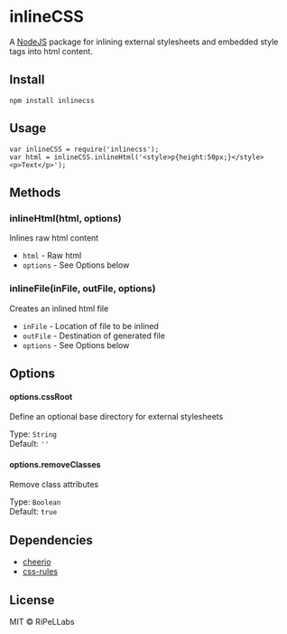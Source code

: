 # inlineCSS

A [NodeJS](http://nodejs.org/) package for inlining external stylesheets and embedded style tags into html content.

## Install

`npm install inlinecss`

## Usage
	var inlineCSS = require('inlinecss');
	var html = inlineCSS.inlineHtml('<style>p{height:50px;}</style><p>Text</p>');

## Methods

### inlineHtml(html, options)

Inlines raw html content

- `html` - Raw html
- `options` - See Options below

### inlineFile(inFile, outFile, options)

Creates an inlined html file

- `inFile` - Location of file to be inlined
- `outFile` - Destination of generated file
- `options` - See Options below

## Options

#### options.cssRoot
Define an optional base directory for external stylesheets

Type: `String`  
Default: `''`

#### options.removeClasses
Remove class attributes

Type: `Boolean`  
Default: `true`

## Dependencies
- [cheerio](https://github.com/cheeriojs/cheerio)
- [css-rules](https://github.com/jonkemp/css-rules)

## License

MIT © RiPeLLabs
